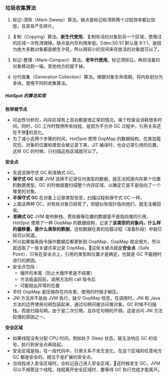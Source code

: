 ### 垃圾收集算法

1. 标记-清除（Mark-Sweep）算法。缺点是标记和清除两个过程效率都比较低，且容易产生碎片。

2. 复制（Copying）算法。**新生代使用**。复制存活的对象到另一个区域，使用过的区域一次性清理掉。缺点是内存利用率低。Eden:S0:S1 默认是 8:1:1，是因为绝大多数对象都是朝生夕死，所以用较小的空间来存放活的对象就可以了。

3. 标记-整理（Mark-Compact）算法。**老年代使用**。标记清除后，再将活着的对象移动到一端，其他地方的就干掉。

4. 分代收集（Generation Collection）算法。根据对象生命周期，将内存划分为多块，使用不同的收集算法。


##### HotSpot 的算法实现

**枚举根节点**

- 可达性分析时，内存区域有上百兆都是很正常的情况，挨个检查会消耗很多时间。同时，GC 工作时暂停所有线程，是因为不允许 GC 过程中，引用关系还在不停的变化。
- 为了减小这两个步骤的时间，HotSpot 使用 OopMap 的数据结构，在类加载完后，对象的位置和类型会被记录下来，JIT 编译时，也会记录引用的位置，这样 GC 的时候，只扫描这些区域就可以了。

**安全点**

- 先说说保守式 GC 和准确式 GC。
- **保守式 GC** 如果 JVM 选择不记录任何类型的数据，就无法知道内存某个位置的数据类型，GC 的时候就要扫描整个内存区域，以确定它是不是指向了一个堆里的对象。
- **半保守式 GC** 在对象上记录类型信息，扫描过程和保守式 GC 一样。
- 上面这两种 GC，对有些对象已经死了，但疑似有指针指向他们，就无法被回收。
- **准确式 GC** JVM 能判断栈、寄存器等位置的数据是不是指向堆的引用，HotSpot 使用了一种 OopMap 的数据结构，记录了**该类型的对象内，什么样的偏移量，是什么类型的数据**，这些数据在类的加载过程（准备阶段）中就已经可以知道。
- 所以如果每条指令操作数据后都更新到 OopMap，OopMap 就会很大，所以就选取了一些关键点来记录 OopMap，这些关键点就是**安全点**（Safe Point），只有在安全点上，引用的类型和位置才是确定，也就是 GC 不能随时进行的原因。
- 安全点包括：
    - 循环的末尾（防止大循环老是不结束）
    - 方法临返回前，调用方法的 call 指令后
    - 可能抛出异常的位置
- 平时 OopMap 是压缩存在内存里，使用的时候才解压。
- JNI 方法并不是由 JVM 执行，缺少 OopMap 信息，在调用时，JNI 和 Java 方法的边界使用句柄包装起来，通过句柄间接访问堆对象，GC 时候不扫描栈，而是扫描句柄。由于是二次引用，且存在句柄的开销，这是访问 JNI 方法较慢的原因之一。

**安全区域**

- 如果线程没有分配 CPU 时间，例如处于 Sleep 状态，就无法响应 GC 的信号，执行到安全点再挂起。
- 安全区域是指，在一段代码中，引用关系不发生变化，在这个区域的任意地方 GC 都是安全的。相当于是扩展的安全点。
- 当线程进入安全区域时，会标记自己进入安全区域，这时候发生 GC，JVM 可以不用管这个线程，线程离开安全区域时，要等待 GC 执行完成才能离开。